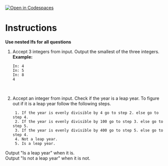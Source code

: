 [![Open in Codespaces](https://classroom.github.com/assets/launch-codespace-2972f46106e565e64193e422d61a12cf1da4916b45550586e14ef0a7c637dd04.svg)](https://classroom.github.com/open-in-codespaces?assignment_repo_id=17200751)
# Instructions  

**Use nested Ifs for all questions**

1.  Accept 3 integers from input.
Output the smallest of the three integers.</br>
**Example:**</br>

		In: 4
		In: 5
		In: 8
		4

</br>

2. Accept an integer from input. 
Check if the year is a leap year. To figure out if it is a leap year follow the following steps.</br>

		1. If the year is evenly divisible by 4 go to step 2. else go to step 4.
		2. If the year is evenly divisible by 100 go to step 3. else go to step 5.
		3. If the year is evenly divisible by 400 go to step 5. else go to step 4.
		4. Not a leap year.
		5. Is a leap year.

Output "Is a leap year" when it is.</br>
Output "Is not a leap year" when it is not.
